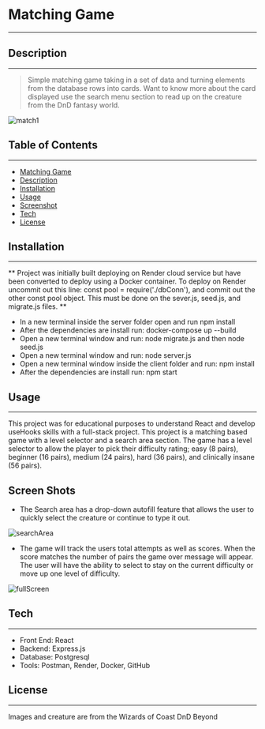 # Matching Game
---

## Description
---
> Simple matching game taking in a set of data and turning elements from the database rows into cards. Want to know more about the card displayed use the search menu section to read up on the creature from the DnD fantasy world.

![match1](https://live.staticflickr.com/65535/52852396038_f606745b00_b.jpg)

## Table of Contents
---
- [Matching Game](#matching-game)
- [Description](#description)
- [Installation](#installation)
- [Usage](#usage)
- [Screenshot](#screenshot)
- [Tech](#tech)
- [License](#license)


## Installation
---
** Project was initially built deploying on Render cloud service but have been converted to deploy using a Docker container. To deploy on Render uncommit out this line: const pool = require('./dbConn'), and commit out the other const pool object. This must be done on the sever.js, seed.js, and migrate.js files. **

- In a new terminal inside the server folder open and run npm install
- After the dependencies are install run: docker-compose up --build
- Open a new terminal window and run: node migrate.js and then node seed.js
- Open a new terminal window and run: node server.js
- Open a new terminal window inside the client folder and run: npm install
- After the dependencies are install run: npm start

## Usage
---
This project was for educational purposes to understand React and develop useHooks skills with a full-stack project. This project is a matching based game with a level selector and a search area section. The game has a level selector to allow the player to pick their difficulty rating; easy (8 pairs), beginner (16 pairs), medium (24 pairs), hard (36 pairs), and clinically insane (56 pairs).

## Screen Shots

- The Search area has a drop-down autofill feature that allows the user to quickly select the creature or continue to type it out.

![searchArea](https://live.staticflickr.com/65535/52851364442_b5dfd39fe8_w.jpg)

- The game will track the users total attempts as well as scores. When the score matches the number of pairs the game over message will appear. The user will have the ability to select to stay on the current difficulty or move up one level of difficulty.

![fullScreen](https://live.staticflickr.com/65535/52851364547_6e04e85612_b.jpg)

## Tech
---
- Front End: React
- Backend: Express.js
- Database: Postgresql
- Tools: Postman, Render, Docker, GitHub

## License
--- 
Images and creature are from the Wizards of Coast DnD Beyond

